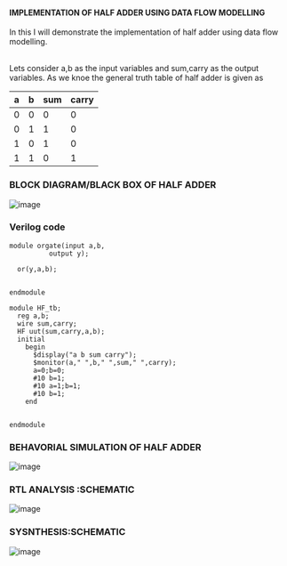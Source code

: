 #### IMPLEMENTATION OF HALF ADDER USING DATA FLOW MODELLING
In this I  will demonstrate the implementation of half adder using data flow modelling. 

<br> Lets consider a,b as the input variables and sum,carry as the output variables.
As we knoe the general truth table of half adder is given as

|a|b|sum|carry|
|-|-|---|-----|
|0|0|0|0|
|0|1|1|0|
|1|0|1|0|
|1|1|0|1|

### BLOCK DIAGRAM/BLACK BOX OF HALF ADDER

![image](https://github.com/ASHREDD/digital_ic_design_workshop/assets/168950588/db72229f-424a-4227-b8c9-23d47b7246b0)

### Verilog code
```
module orgate(input a,b,
          output y);
  
  or(y,a,b);
    
  
endmodule
```
```
module HF_tb;
  reg a,b;
  wire sum,carry;
  HF uut(sum,carry,a,b);
  initial 
    begin
      $display("a b sum carry");
      $monitor(a," ",b," ",sum," ",carry);
      a=0;b=0;
      #10 b=1;
      #10 a=1;b=1;
      #10 b=1;
    end 

  
endmodule

```
### BEHAVORIAL SIMULATION OF HALF ADDER
![image](https://github.com/ASHREDD/digital_ic_design_workshop/assets/168950588/fef4992e-b6d3-4f7b-8d20-5e36cd57a0dc)

### RTL ANALYSIS :SCHEMATIC 
![image](https://github.com/ASHREDD/digital_ic_design_workshop/assets/168950588/8ef56418-1326-4e48-8cf5-4992cb3eb0a0)

### SYSNTHESIS:SCHEMATIC
![image](https://github.com/ASHREDD/digital_ic_design_workshop/assets/168950588/24f6e6fa-684f-4aa7-a41b-c06ebffe82e0)





     
      



